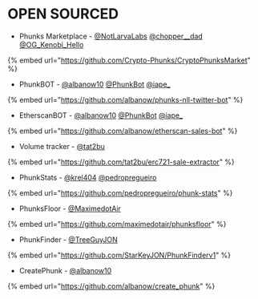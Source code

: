 # OPEN SOURCED

* Phunks Marketplace - [@NotLarvaLabs](https://twitter.com/NotLarvaLabs) [@chopper\_\_dad](https://twitter.com/chopper\_\_dad) [@OG\_Kenobi\_Hello](https://twitter.com/OG\_Kenobi\_Hello)

{% embed url="https://github.com/Crypto-Phunks/CryptoPhunksMarket" %}

* PhunkBOT - [@albanow10](https://twitter.com/albanow10) [@PhunkBot](https://twitter.com/PhunkBot) [@iape\_](https://twitter.com/iape\_)

{% embed url="https://github.com/albanow/phunks-nll-twitter-bot" %}

* EtherscanBOT - [@albanow10](https://twitter.com/albanow10) [@PhunkBot](https://twitter.com/PhunkBot) [@iape\_](https://twitter.com/iape\_)

{% embed url="https://github.com/albanow/etherscan-sales-bot" %}

* Volume tracker - [@tat2bu](https://twitter.com/tat2bu)

{% embed url="https://github.com/tat2bu/erc721-sale-extractor" %}

* PhunkStats - [@krel404](https://twitter.com/krel404) [@pedropregueiro](https://twitter.com/pedropregueiro)

{% embed url="https://github.com/pedropregueiro/phunk-stats" %}

* PhunksFloor - [@MaximedotAir](https://twitter.com/MaximedotAir)

{% embed url="https://github.com/maximedotair/phunksfloor" %}

* PhunkFinder - [@TreeGuyJON](https://twitter.com/TreeGuyJON)

{% embed url="https://github.com/StarKeyJON/PhunkFinderv1" %}

* CreatePhunk - [@albanow10](https://twitter.com/albanow10)&#x20;

{% embed url="https://github.com/albanow/create_phunk" %}

